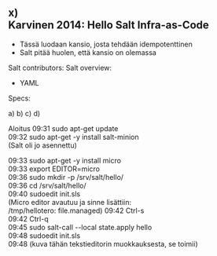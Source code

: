 x)  
Karvinen 2014: Hello Salt Infra-as-Code  
-  
- Tässä luodaan kansio, josta tehdään idempotenttinen  
- Salt pitää huolen, että kansio on olemassa

Salt contributors: Salt overview:
- YAML

Specs:  

a)
b)
c)
d)

Aloitus
09:31  sudo apt-get update  
09:32 sudo apt-get -y install salt-minion  
(Salt oli jo asennettu)  

09:33 sudo apt-get -y install micro  
09:33 export EDITOR=micro  
09:36 sudo mkdir -p /srv/salt/hello/  
09:36 cd /srv/salt/hello/  
09:40 sudoedit init.sls  
(Micro editor avautuu ja sinne lisättiin:  
/tmp/hellotero:
  file.managed)
09:42 Ctrl-s  
09:42 Ctrl-q  
09:45 sudo salt-call --local state.apply hello  
09:48 sudoedit init.sls  
09:48 (kuva tähän tekstieditorin muokkauksesta, se toimii)  
